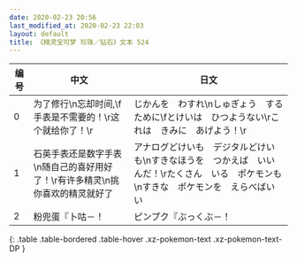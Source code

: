 ```yaml
---
date: 2020-02-23 20:56
last_modified_at: 2020-02-23 22:03
layout: default
title: 《精灵宝可梦 珍珠／钻石》文本 524
---
```

| 编号 | 中文 | 日文 |
| ---- | ---- | ---- |
| 0 | 为了修行\n忘却时间,\f手表是不需要的！\r这个就给你了！\r | じかんを　わすれ\nしゅぎょう　するために\fとけいは　ひつようない\rこれは　きみに　あげよう！\r |
| 1 | 石英手表还是数字手表\n随自己的喜好用好了！\r有许多精灵\n挑你喜欢的精灵就好了 | アナログどけいも　デジタルどけいも\nすきなほうを　つかえば　いいんだ！\rたくさん　いる　ポケモンも\nすきな　ポケモンを　えらべばいい |
| 2 | 粉兜蛋『卜咕－！ | ピンプク『ぶっくぶ－！ |
{: .table .table-bordered .table-hover .xz-pokemon-text .xz-pokemon-text-DP }
